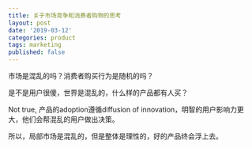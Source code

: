 ```yaml
---
title: 关于市场竞争和消费者购物的思考
layout: post
date: '2019-03-12'
categories: product
tags: marketing
published: false
---
```


市场是混乱的吗？消费者购买行为是随机的吗？

是不是用户很傻，世界是混乱的，什么样的产品都有人买？

Not true, 产品的adoption遵循diffusion of innovation，明智的用户影响力更大，他们会帮混乱的用户做出决策。

所以，局部市场是混乱的，但是整体是理性的，好的产品终会浮上去。

